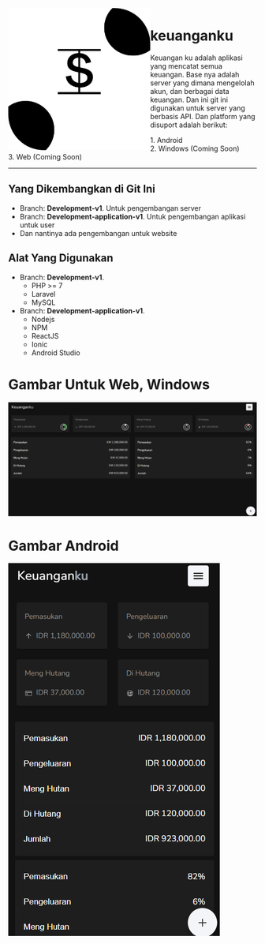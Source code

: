<img align="left" src="https://github.com/jonathanmarp/keuanganku/blob/main/icon.png" width="288px">

# keuanganku
Keuangan ku adalah aplikasi yang mencatat semua keuangan. Base nya adalah server yang dimana mengelolah akun, 
dan berbagai data keuangan. Dan ini git ini digunakan untuk server yang berbasis API.
Dan platform yang disuport adalah berikut:
<tr />  1. Android <br />
<tr />  2. Windows (Coming Soon) <br />
<tr />  3. Web (Coming Soon) <br />

---

## Yang Dikembangkan di Git Ini
- Branch: **Development-v1**. Untuk pengembangan server
- Branch: **Development-application-v1**. Untuk pengembangan aplikasi untuk user
- Dan nantinya ada pengembangan untuk website

## Alat Yang Digunakan
- Branch: **Development-v1**.
  - PHP >= 7
  - Laravel
  - MySQL
- Branch: **Development-application-v1**.
  - Nodejs
  - NPM
  - ReactJS
  - Ionic
  - Android Studio

# Gambar Untuk Web, Windows
![Desktop](https://github.com/jonathanmarp/keuanganku/blob/main/sample1.png)

# Gambar Android
![Android](https://github.com/jonathanmarp/keuanganku/blob/main/sample2.png)
